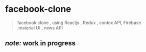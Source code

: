 # facebook-clone
> facebook clone , using Reactjs , Redux , contex API, Firebase ,material UI , news API 


 ## *note:* work in progress
